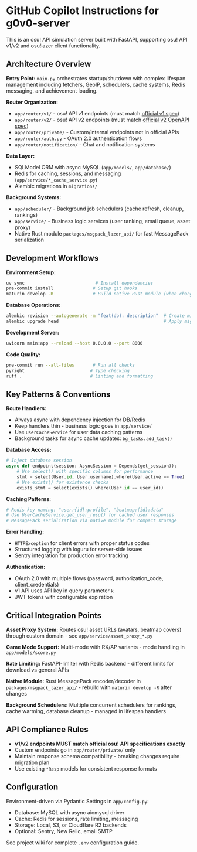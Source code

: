 # GitHub Copilot Instructions for g0v0-server

This is an osu! API simulation server built with FastAPI, supporting osu! API v1/v2 and osu!lazer client functionality.

## Architecture Overview

**Entry Point:** `main.py` orchestrates startup/shutdown with complex lifespan management including fetchers, GeoIP, schedulers, cache systems, Redis messaging, and achievement loading.

**Router Organization:**
- `app/router/v1/` - osu! API v1 endpoints (must match [official v1 spec](https://github.com/ppy/osu-api/wiki))
- `app/router/v2/` - osu! API v2 endpoints (must match [official v2 OpenAPI spec](https://osu.ppy.sh/docs/openapi.yaml))
- `app/router/private/` - Custom/internal endpoints not in official APIs
- `app/router/auth.py` - OAuth 2.0 authentication flows
- `app/router/notification/` - Chat and notification systems

**Data Layer:**
- SQLModel ORM with async MySQL (`app/models/`, `app/database/`)
- Redis for caching, sessions, and messaging (`app/service/*_cache_service.py`)
- Alembic migrations in `migrations/`

**Background Systems:**
- `app/scheduler/` - Background job schedulers (cache refresh, cleanup, rankings)
- `app/service/` - Business logic services (user ranking, email queue, asset proxy)
- Native Rust module `packages/msgpack_lazer_api/` for fast MessagePack serialization

## Development Workflows

**Environment Setup:**
```bash
uv sync                           # Install dependencies
pre-commit install               # Setup git hooks
maturin develop -R               # Build native Rust module (when changed)
```

**Database Operations:**
```bash
alembic revision --autogenerate -m "feat(db): description"  # Create migration
alembic upgrade head                                        # Apply migrations
```

**Development Server:**
```bash
uvicorn main:app --reload --host 0.0.0.0 --port 8000
```

**Code Quality:**
```bash
pre-commit run --all-files       # Run all checks
pyright                         # Type checking
ruff .                          # Linting and formatting
```

## Key Patterns & Conventions

**Route Handlers:**
- Always async with dependency injection for DB/Redis
- Keep handlers thin - business logic goes in `app/service/`
- Use `UserCacheService` for user data caching patterns
- Background tasks for async cache updates: `bg_tasks.add_task()`

**Database Access:**
```python
# Inject database session
async def endpoint(session: AsyncSession = Depends(get_session)):
    # Use select() with specific columns for performance
    stmt = select(User.id, User.username).where(User.active == True)
    # Use exists() for existence checks
    exists_stmt = select(exists().where(User.id == user_id))
```

**Caching Patterns:**
```python
# Redis key naming: "user:{id}:profile", "beatmap:{id}:data"
# Use UserCacheService.get_user_resp() for cached user responses
# MessagePack serialization via native module for compact storage
```

**Error Handling:**
- `HTTPException` for client errors with proper status codes
- Structured logging with loguru for server-side issues
- Sentry integration for production error tracking

**Authentication:**
- OAuth 2.0 with multiple flows (password, authorization_code, client_credentials)
- v1 API uses API key in query parameter `k`
- JWT tokens with configurable expiration

## Critical Integration Points

**Asset Proxy System:** Routes osu! asset URLs (avatars, beatmap covers) through custom domain - see `app/service/asset_proxy_*.py`

**Game Mode Support:** Multi-mode with RX/AP variants - mode handling in `app/models/score.py`

**Rate Limiting:** FastAPI-limiter with Redis backend - different limits for download vs general APIs

**Native Module:** Rust MessagePack encoder/decoder in `packages/msgpack_lazer_api/` - rebuild with `maturin develop -R` after changes

**Background Schedulers:** Multiple concurrent schedulers for rankings, cache warming, database cleanup - managed in lifespan handlers

## API Compliance Rules

- **v1/v2 endpoints MUST match official osu! API specifications exactly**
- Custom endpoints go in `app/router/private/` only
- Maintain response schema compatibility - breaking changes require migration plan
- Use existing `*Resp` models for consistent response formats

## Configuration

Environment-driven via Pydantic Settings in `app/config.py`:
- Database: MySQL with async aiomysql driver
- Cache: Redis for sessions, rate limiting, messaging
- Storage: Local, S3, or Cloudflare R2 backends
- Optional: Sentry, New Relic, email SMTP

See project wiki for complete `.env` configuration guide.